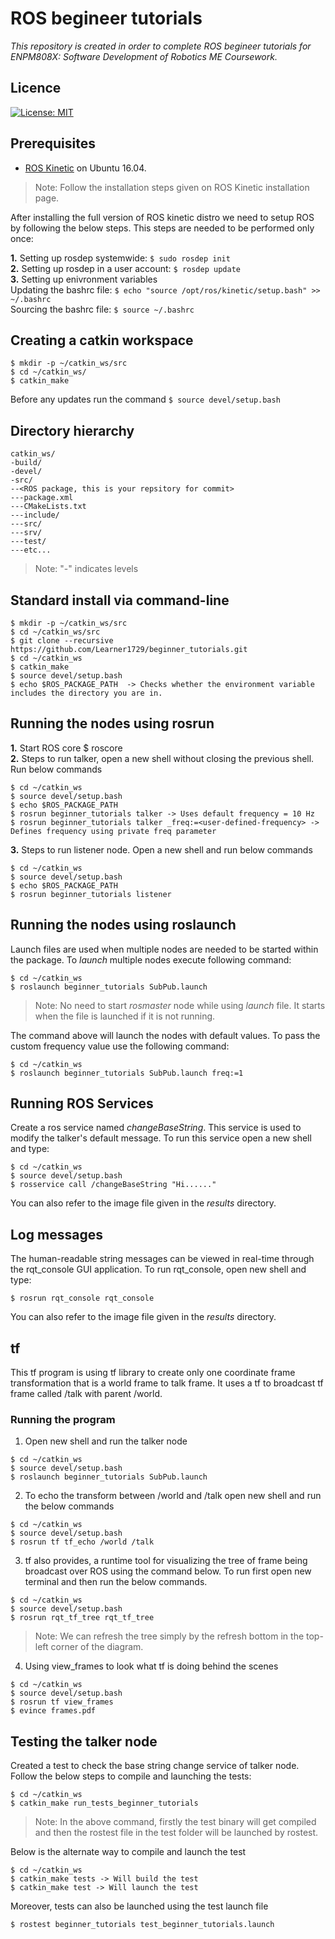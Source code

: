 # ROS begineer tutorials

*This repository is created in order to complete ROS begineer tutorials for ENPM808X: Software Development of Robotics ME Coursework.*

## Licence
[![License: MIT](https://img.shields.io/badge/License-MIT-blue.svg)](https://opensource.org/licenses/MIT)

## Prerequisites 

* [ROS Kinetic](https://wiki.ros.org/ROS/Installation) on Ubuntu 16.04. 

>Note: Follow the installation steps given on ROS Kinetic installation page. 

After installing the full version of ROS kinetic distro we need to setup ROS by following the below steps. This steps are needed to be performed only once:

**1.** Setting up rosdep systemwide: `$ sudo rosdep init` <br/>
**2.** Setting up rosdep in a user account: `$ rosdep update` <br/>
**3.** Setting up enivronment variables <br/>
   Updating the bashrc file: `$ echo "source /opt/ros/kinetic/setup.bash" >> ~/.bashrc` <br/>
   Sourcing the bashrc file: `$ source ~/.bashrc` <br/>

## Creating a catkin workspace

```
$ mkdir -p ~/catkin_ws/src
$ cd ~/catkin_ws/
$ catkin_make
```
Before any updates run the command `$ source devel/setup.bash` 

## Directory hierarchy
``` 
catkin_ws/
-build/
-devel/
-src/
--<ROS package, this is your repsitory for commit>
---package.xml
---CMakeLists.txt
---include/
---src/
---srv/
---test/
---etc...
```
>Note: "-" indicates levels

## Standard install via command-line

```
$ mkdir -p ~/catkin_ws/src
$ cd ~/catkin_ws/src
$ git clone --recursive https://github.com/Learner1729/beginner_tutorials.git
$ cd ~/catkin_ws
$ catkin_make
$ source devel/setup.bash
$ echo $ROS_PACKAGE_PATH  -> Checks whether the environment variable includes the directory you are in.
```
## Running the nodes using rosrun

**1.** Start ROS core $ roscore <br/>
**2.** Steps to run talker, open a new shell without closing the previous shell. <br/>
   Run below commands
   ```
   $ cd ~/catkin_ws
   $ source devel/setup.bash
   $ echo $ROS_PACKAGE_PATH
   $ rosrun beginner_tutorials talker -> Uses default frequency = 10 Hz
   $ rosrun beginner_tutorials talker _freq:=<user-defined-frequency> -> Defines frequency using private freq parameter
   ```
**3.** Steps to run listener node.
   Open a new shell and run below commands
   ```
   $ cd ~/catkin_ws
   $ source devel/setup.bash
   $ echo $ROS_PACKAGE_PATH
   $ rosrun beginner_tutorials listener
   ```

## Running the nodes using roslaunch

Launch files are used when multiple nodes are needed to be started within the package. To *launch* multiple nodes execute following command:
```
$ cd ~/catkin_ws
$ roslaunch beginner_tutorials SubPub.launch
```
> Note: No need to start *rosmaster* node while using *launch* file. It starts when the file is launched if it is not running.

The command above will launch the nodes with default values. To pass the custom frequency value use the following command:
```
$ cd ~/catkin_ws
$ roslaunch beginner_tutorials SubPub.launch freq:=1
```
## Running ROS Services
Create a ros service named *changeBaseString*. This service is used to modify the talker's default message. 
To run this service open a new shell and type:
```
$ cd ~/catkin_ws
$ source devel/setup.bash
$ rosservice call /changeBaseString "Hi......"
```
You can also refer to the image file given in the *results* directory.

## Log messages

The human-readable string messages can be viewed in real-time through the rqt_console GUI application.
To run rqt_console, open new shell and type:
```
$ rosrun rqt_console rqt_console
```
You can also refer to the image file given in the *results* directory.

## tf

This tf program is using tf library to create only one coordinate frame transformation that is a world frame to talk frame. It uses a tf to broadcast tf frame called /talk with parent /world.

### Running the program

1. Open new shell and run the talker node
```
$ cd ~/catkin_ws
$ source devel/setup.bash
$ roslaunch beginner_tutorials SubPub.launch
```
2. To echo the transform between /world and /talk open new shell and run the below commands  
```
$ cd ~/catkin_ws
$ source devel/setup.bash
$ rosrun tf tf_echo /world /talk
```
3. tf also provides, a runtime tool for visualizing the tree of frame being broadcast over ROS using the command below. To run first open new terminal and then run the below commands.
```
$ cd ~/catkin_ws
$ source devel/setup.bash
$ rosrun rqt_tf_tree rqt_tf_tree
```
>Note: We can refresh the tree simply by the refresh bottom in the top-left corner of the diagram.

4. Using view_frames to look what tf is doing behind the scenes
```
$ cd ~/catkin_ws
$ source devel/setup.bash
$ rosrun tf view_frames
$ evince frames.pdf
``` 

## Testing the talker node
Created a test to check the base string change service of talker node. Follow the below steps to compile and launching the tests:
```
$ cd ~/catkin_ws
$ catkin_make run_tests_beginner_tutorials
```
>Note: In the above command, firstly the test binary will get compiled and then the rostest file in the test folder will be launched by rostest.

Below is the alternate way to compile and launch the test
```
$ cd ~/catkin_ws
$ catkin_make tests -> Will build the test
$ catkin_make test -> Will launch the test
```
Moreover, tests can also be launched using the test launch file
```
$ rostest beginner_tutorials test_beginner_tutorials.launch
```